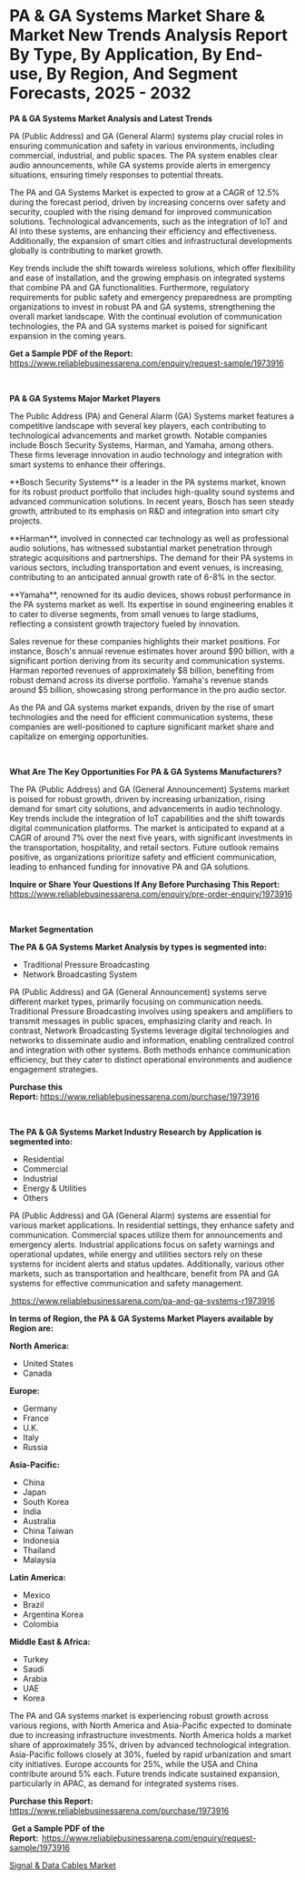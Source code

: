 <p><h1>PA & GA Systems Market Share & Market New Trends Analysis Report By Type, By Application, By End-use, By Region, And Segment Forecasts, 2025 - 2032</h1></p><p><strong>PA & GA Systems Market Analysis and Latest Trends</strong></p>
<p><p>PA (Public Address) and GA (General Alarm) systems play crucial roles in ensuring communication and safety in various environments, including commercial, industrial, and public spaces. The PA system enables clear audio announcements, while GA systems provide alerts in emergency situations, ensuring timely responses to potential threats. </p><p>The PA and GA Systems Market is expected to grow at a CAGR of 12.5% during the forecast period, driven by increasing concerns over safety and security, coupled with the rising demand for improved communication solutions. Technological advancements, such as the integration of IoT and AI into these systems, are enhancing their efficiency and effectiveness. Additionally, the expansion of smart cities and infrastructural developments globally is contributing to market growth.</p><p>Key trends include the shift towards wireless solutions, which offer flexibility and ease of installation, and the growing emphasis on integrated systems that combine PA and GA functionalities. Furthermore, regulatory requirements for public safety and emergency preparedness are prompting organizations to invest in robust PA and GA systems, strengthening the overall market landscape. With the continual evolution of communication technologies, the PA and GA systems market is poised for significant expansion in the coming years.</p></p>
<p><strong>Get a Sample PDF of the Report:&nbsp;</strong> <a href="https://www.reliablebusinessarena.com/enquiry/request-sample/1973916?utm_campaign=1990&utm_medium=2&utm_source=Github&utm_content=ia&utm_term=13022025&utm_id=pa-ga-systems">https://www.reliablebusinessarena.com/enquiry/request-sample/1973916</a></p>
<p>&nbsp;</p>
<p><strong>PA & GA Systems Major Market Players</strong></p>
<p><p>The Public Address (PA) and General Alarm (GA) Systems market features a competitive landscape with several key players, each contributing to technological advancements and market growth. Notable companies include Bosch Security Systems, Harman, and Yamaha, among others. These firms leverage innovation in audio technology and integration with smart systems to enhance their offerings.</p><p>**Bosch Security Systems** is a leader in the PA systems market, known for its robust product portfolio that includes high-quality sound systems and advanced communication solutions. In recent years, Bosch has seen steady growth, attributed to its emphasis on R&D and integration into smart city projects.</p><p>**Harman**, involved in connected car technology as well as professional audio solutions, has witnessed substantial market penetration through strategic acquisitions and partnerships. The demand for their PA systems in various sectors, including transportation and event venues, is increasing, contributing to an anticipated annual growth rate of 6-8% in the sector.</p><p>**Yamaha**, renowned for its audio devices, shows robust performance in the PA systems market as well. Its expertise in sound engineering enables it to cater to diverse segments, from small venues to large stadiums, reflecting a consistent growth trajectory fueled by innovation.</p><p>Sales revenue for these companies highlights their market positions. For instance, Bosch's annual revenue estimates hover around $90 billion, with a significant portion deriving from its security and communication systems. Harman reported revenues of approximately $8 billion, benefiting from robust demand across its diverse portfolio. Yamaha's revenue stands around $5 billion, showcasing strong performance in the pro audio sector.</p><p>As the PA and GA systems market expands, driven by the rise of smart technologies and the need for efficient communication systems, these companies are well-positioned to capture significant market share and capitalize on emerging opportunities.</p></p>
<p>&nbsp;</p>
<p><strong>What Are The Key Opportunities For PA & GA Systems Manufacturers?</strong></p>
<p><p>The PA (Public Address) and GA (General Announcement) Systems market is poised for robust growth, driven by increasing urbanization, rising demand for smart city solutions, and advancements in audio technology. Key trends include the integration of IoT capabilities and the shift towards digital communication platforms. The market is anticipated to expand at a CAGR of around 7% over the next five years, with significant investments in the transportation, hospitality, and retail sectors. Future outlook remains positive, as organizations prioritize safety and efficient communication, leading to enhanced funding for innovative PA and GA solutions.</p></p>
<p><strong>Inquire or Share Your Questions If Any Before Purchasing This Report:</strong> <a href="https://www.reliablebusinessarena.com/enquiry/pre-order-enquiry/1973916?utm_campaign=1990&utm_medium=2&utm_source=Github&utm_content=ia&utm_term=13022025&utm_id=pa-ga-systems">https://www.reliablebusinessarena.com/enquiry/pre-order-enquiry/1973916</a></p>
<p>&nbsp;</p>
<p><strong>Market Segmentation</strong></p>
<p><strong>The PA & GA Systems Market Analysis by types is segmented into:</strong></p>
<p><ul><li>Traditional Pressure Broadcasting</li><li>Network Broadcasting System</li></ul></p>
<p><p>PA (Public Address) and GA (General Announcement) systems serve different market types, primarily focusing on communication needs. Traditional Pressure Broadcasting involves using speakers and amplifiers to transmit messages in public spaces, emphasizing clarity and reach. In contrast, Network Broadcasting Systems leverage digital technologies and networks to disseminate audio and information, enabling centralized control and integration with other systems. Both methods enhance communication efficiency, but they cater to distinct operational environments and audience engagement strategies.</p></p>
<p><strong>Purchase this Report:&nbsp;</strong><a href="https://www.reliablebusinessarena.com/purchase/1973916?utm_campaign=1990&utm_medium=2&utm_source=Github&utm_content=ia&utm_term=13022025&utm_id=pa-ga-systems">https://www.reliablebusinessarena.com/purchase/1973916</a></p>
<p>&nbsp;</p>
<p><strong>The PA & GA Systems Market Industry Research by Application is segmented into:</strong></p>
<p><ul><li>Residential</li><li>Commercial</li><li>Industrial</li><li>Energy & Utilities</li><li>Others</li></ul></p>
<p><p>PA (Public Address) and GA (General Alarm) systems are essential for various market applications. In residential settings, they enhance safety and communication. Commercial spaces utilize them for announcements and emergency alerts. Industrial applications focus on safety warnings and operational updates, while energy and utilities sectors rely on these systems for incident alerts and status updates. Additionally, various other markets, such as transportation and healthcare, benefit from PA and GA systems for effective communication and safety management.</p></p>
<p><a href="https://www.reliablebusinessarena.com/pa-and-ga-systems-r1973916?utm_campaign=1990&utm_medium=2&utm_source=Github&utm_content=ia&utm_term=13022025&utm_id=pa-ga-systems">&nbsp;https://www.reliablebusinessarena.com/pa-and-ga-systems-r1973916</a></p>
<p><strong>In terms of Region, the PA & GA Systems Market Players available by Region are:</strong></p>
<p>
    <p> <strong> North America: </strong>
        <ul>
            <li>United States</li>
            <li>Canada</li>
        </ul>
        </p> 
    <p> <strong> Europe: </strong>
        <ul>
            <li>Germany</li>
            <li>France</li>
            <li>U.K.</li>
            <li>Italy</li>
            <li>Russia</li>
        </ul>
        </p> 
    <p> <strong> Asia-Pacific: </strong>
        <ul>
            <li>China</li>
            <li>Japan</li>
            <li>South Korea</li>
            <li>India</li>
            <li>Australia</li>
            <li>China Taiwan</li>
            <li>Indonesia</li>
            <li>Thailand</li>
            <li>Malaysia</li>
        </ul>
        </p> 
    <p> <strong> Latin America: </strong>
        <ul>
            <li>Mexico</li>
            <li>Brazil</li>
            <li>Argentina Korea</li>
            <li>Colombia</li>
        </ul>
        </p> 
    <p> <strong> Middle East & Africa: </strong>
        <ul>
            <li>Turkey</li>
            <li>Saudi</li>
            <li>Arabia</li>
            <li>UAE</li>
            <li>Korea</li>
        </ul>
    </p>
    </p>
<p><p>The PA and GA systems market is experiencing robust growth across various regions, with North America and Asia-Pacific expected to dominate due to increasing infrastructure investments. North America holds a market share of approximately 35%, driven by advanced technological integration. Asia-Pacific follows closely at 30%, fueled by rapid urbanization and smart city initiatives. Europe accounts for 25%, while the USA and China contribute around 5% each. Future trends indicate sustained expansion, particularly in APAC, as demand for integrated systems rises.</p></p>
<p><strong>Purchase this Report: </strong><a href="https://www.reliablebusinessarena.com/purchase/1973916?utm_campaign=1990&utm_medium=2&utm_source=Github&utm_content=ia&utm_term=13022025&utm_id=pa-ga-systems">https://www.reliablebusinessarena.com/purchase/1973916</a></p>
<p>&nbsp;<strong>Get a Sample PDF of the Report:&nbsp;&nbsp;</strong><a href="https://www.reliablebusinessarena.com/enquiry/request-sample/1973916?utm_campaign=1990&utm_medium=2&utm_source=Github&utm_content=ia&utm_term=13022025&utm_id=pa-ga-systems">https://www.reliablebusinessarena.com/enquiry/request-sample/1973916</a></p>
<p><strong></strong></p>
<p><p><a href="https://github.com/MarciaRunte/Market-Research-Report-List-1/blob/main/signal-data-cables-market.md?utm_campaign=1990&utm_medium=2&utm_source=Github&utm_content=ia&utm_term=13022025&utm_id=pa-ga-systems">Signal & Data Cables Market</a></p></p>